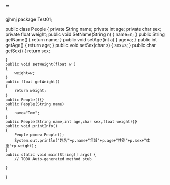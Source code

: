 # -
gjhmj
package Test01;

public class People 
{
    private String name;
    private int age; 
    private char sex;
    private float weight;
    public void SetName(String n)
    {
        name=n;
    }
    public String getName()
    {
        return name;
    }
    public void setAge(int a)
    {
        age=a;
    }
    public int getAge()
    {
        return age;
    }
    public void setSex(char s)
    {
        sex=s;
    }
    public char getSex()
    {
        return sex;
        
    }
    public void setWeight(float w )
    {
        weight=w;
    }
    public float getWeight()
    {
        return weight;
    }
    public People(){}
    public People(String name)
    {
        name="Tom";
    }
    public People(String name,int age,char sex,float weight){}
    public void printInfo()
    {
        People p=new People();
        System.out.println("姓名"+p.name+"年龄"+p.age+"性别"+p.sex+"体重"+p.weight);
    }
    public static void main(String[] args) {
        // TODO Auto-generated method stub

    }

}

